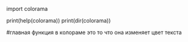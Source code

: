 import colorama

print(help(colorama))
print(dir(colorama))

#главная функция в колораме это то что она изменяет цвет текста
